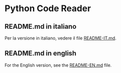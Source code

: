 # Python Code Reader

## README.md in italiano

Per la versione in italiano, vedere il file [README-IT.md](./README-IT.md).

## README.md in english

For the English version, see the [README-EN.md](./README-EN.md) file.



